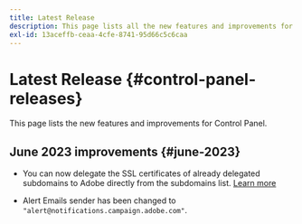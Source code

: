 ```yaml
---
title: Latest Release
description: This page lists all the new features and improvements for Control Panel
exl-id: 13aceffb-ceaa-4cfe-8741-95d66c5c6caa
---
```

# Latest Release {#control-panel-releases}

This page lists the new features and improvements for Control Panel.

## June 2023 improvements {#june-2023}

* You can now delegate the SSL certificates of already delegated subdomains to Adobe directly from the subdomains list. [Learn more](../subdomains-certificates/using/delegate-ssl.md)

* Alert Emails sender has been changed to `"alert@notifications.campaign.adobe.com"`.

